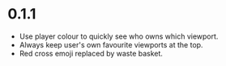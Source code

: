 # 0.1.1

- Use player colour to quickly see who owns which viewport.
- Always keep user's own favourite viewports at the top.
- Red cross emoji replaced by waste basket.
